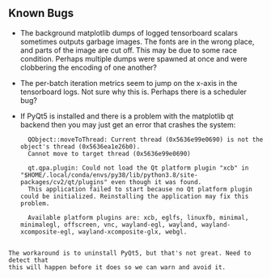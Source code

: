 ## Known Bugs

* The background matplotlib dumps of logged tensorboard scalars sometimes outputs garbage images. The fonts are in the wrong place, and parts of the image are cut off. This may be due to some race condition. Perhaps multiple dumps were spawned at once and were clobbering the encoding of one another?


* The per-batch iteration metrics seem to jump on the x-axis in the tensorboard logs. Not sure why this is. Perhaps there is a scheduler bug? 


* If PyQt5 is installed and there is a problem with the matplotlib qt backend
  then you may just get an error that crashes the system:

  ```
    QObject::moveToThread: Current thread (0x5636e99e0690) is not the object's thread (0x5636ea1e26b0).
    Cannot move to target thread (0x5636e99e0690)

    qt.qpa.plugin: Could not load the Qt platform plugin "xcb" in "$HOME/.local/conda/envs/py38/lib/python3.8/site-packages/cv2/qt/plugins" even though it was found.
    This application failed to start because no Qt platform plugin could be initialized. Reinstalling the application may fix this problem.

    Available platform plugins are: xcb, eglfs, linuxfb, minimal, minimalegl, offscreen, vnc, wayland-egl, wayland, wayland-xcomposite-egl, wayland-xcomposite-glx, webgl.

```

The workaround is to uninstall PyQt5, but that's not great. Need to detect that
this will happen before it does so we can warn and avoid it.
